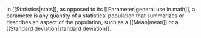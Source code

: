 in [[Statistics|stats]], as opposed to its [[Parameter|general use in math]], a parameter is any quantity of a statistical population that summarizes or describes an aspect of the population, such as a [[Mean|mean]] or a [[Standard deviation|standard deviation]].